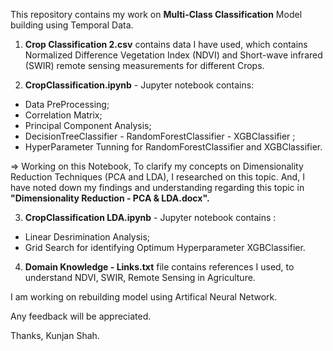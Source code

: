 This repository contains my work on **Multi-Class Classification** Model building using Temporal Data.

1. **Crop Classification 2.csv** contains data I have used, which contains Normalized Difference Vegetation Index (NDVI) and Short-wave     infrared (SWIR) remote sensing measurements for different Crops.


2. **CropClassification.ipynb** - Jupyter notebook contains: 
  - Data PreProcessing; 
  - Correlation Matrix;
  - Principal Component Analysis;
  - DecisionTreeClassifier - RandomForestClassifier - XGBClassifier ;
  - HyperParameter Tunning for RandomForestClassifier and XGBClassifier.

  => Working on this Notebook, To clarify my concepts on Dimensionality Reduction Techniques (PCA and LDA), I researched on this topic.        And, I have noted down my findings and understanding regarding this topic in **"Dimensionality Reduction - PCA & LDA.docx".**


3. **CropClassification LDA.ipynb** - Jupyter notebook contains :
  - Linear Desrimination Analysis;
  - Grid Search for identifying Optimum Hyperparameter XGBClassifier.


4. **Domain Knowledge - Links.txt** file contains references I used, to understand NDVI, SWIR, Remote Sensing in Agriculture.


I am working on rebuilding model using Artifical Neural Network.

Any feedback will be appreciated.

Thanks,
Kunjan Shah.
